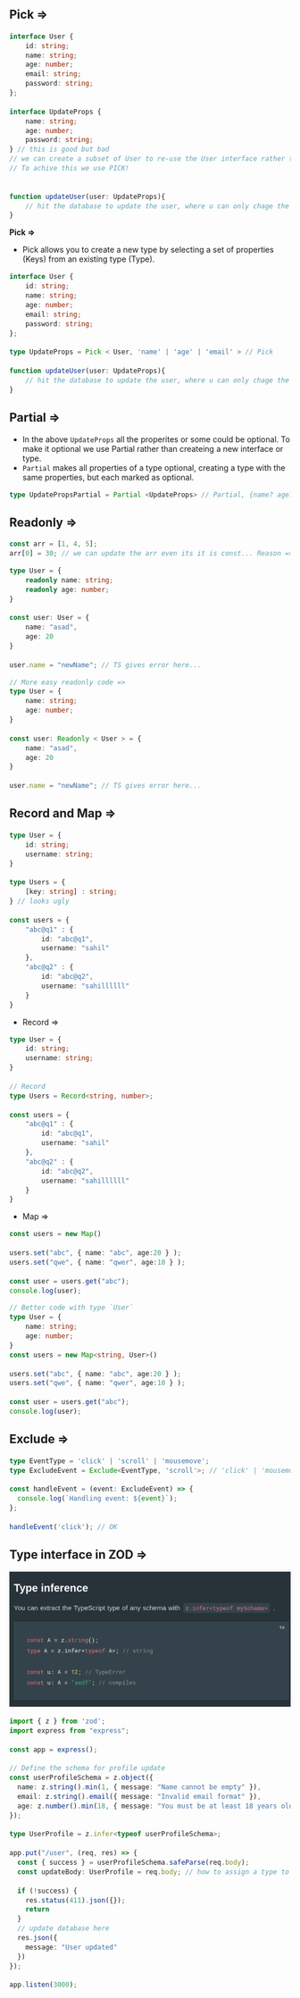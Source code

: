 ## Pick =>

```ts
interface User {
    id: string;
    name: string;
    age: number;
    email: string;
    password: string;
};

interface UpdateProps {
    name: string;
    age: number;
    password: string;
} // this is good but bad
// we can create a subset of User to re-use the User interface rather than creating a new interface
// To achive this we use PICK!


function updateUser(user: UpdateProps){
    // hit the database to update the user, where u can only chage the name, age, password only
}
```

**Pick =>**
- Pick allows you to create a new type by selecting a set of properties (Keys) from an existing type (Type).
```ts
interface User {
    id: string;
    name: string;
    age: number;
    email: string;
    password: string;
};

type UpdateProps = Pick < User, 'name' | 'age' | 'email' > // Pick

function updateUser(user: UpdateProps){
    // hit the database to update the user, where u can only chage the name, age, password only
}
```

## Partial =>
- In the above `UpdateProps` all the properites or some could be optional. To make it optional we use Partial rather than createing a new interface or type.
- `Partial` makes all properties of a type optional, creating a type with the same properties, but each marked as optional.

```ts
type UpdatePropsPartial = Partial <UpdateProps> // Partial, {name? age? email?}
```

## Readonly =>

```ts
const arr = [1, 4, 5];
arr[0] = 30; // we can update the arr even its it is const... Reason => we can update the value inside arr. We are not changing the reference.
```

```ts
type User = {
    readonly name: string;
    readonly age: number;
}

const user: User = {
    name: "asad",
    age: 20
}

user.name = "newName"; // TS gives error here...
```

```ts
// More easy readonly code =>
type User = {
    name: string;
    age: number;
}

const user: Readonly < User > = {
    name: "asad",
    age: 20
}

user.name = "newName"; // TS gives error here...
```

## Record and Map =>

```ts
type User = {
    id: string;
    username: string;
}

type Users = {
    [key: string] : string;
} // looks ugly

const users = {
    "abc@q1" : {
        id: "abc@q1",
        username: "sahil"
    },
    "abc@q2" : {
        id: "abc@q2",
        username: "sahillllll"
    }
}
```

- Record =>
```ts
type User = {
    id: string;
    username: string;
}

// Record
type Users = Record<string, number>;

const users = {
    "abc@q1" : {
        id: "abc@q1",
        username: "sahil"
    },
    "abc@q2" : {
        id: "abc@q2",
        username: "sahillllll"
    }
}
```

- Map =>
```ts
const users = new Map()

users.set("abc", { name: "abc", age:20 } );
users.set("qwe", { name: "qwer", age:10 } );

const user = users.get("abc");
console.log(user);
```

```ts
// Better code with type `User`
type User = {
    name: string;
    age: number;
}
const users = new Map<string, User>()

users.set("abc", { name: "abc", age:20 } );
users.set("qwe", { name: "qwer", age:10 } );

const user = users.get("abc");
console.log(user);
```

## Exclude =>
```ts
type EventType = 'click' | 'scroll' | 'mousemove';
type ExcludeEvent = Exclude<EventType, 'scroll'>; // 'click' | 'mousemove'

const handleEvent = (event: ExcludeEvent) => {
  console.log(`Handling event: ${event}`);
};

handleEvent('click'); // OK
```

## Type interface in ZOD =>
![alt text](image.png)

```ts
import { z } from 'zod';
import express from "express";

const app = express();

// Define the schema for profile update
const userProfileSchema = z.object({
  name: z.string().min(1, { message: "Name cannot be empty" }),
  email: z.string().email({ message: "Invalid email format" }),
  age: z.number().min(18, { message: "You must be at least 18 years old" }).optional(),
});

type UserProfile = z.infer<typeof userProfileSchema>;

app.put("/user", (req, res) => {
  const { success } = userProfileSchema.safeParse(req.body);
  const updateBody: UserProfile = req.body; // how to assign a type to updateBody?

  if (!success) {
    res.status(411).json({});
    return
  }
  // update database here
  res.json({
    message: "User updated"
  })
});

app.listen(3000);
```